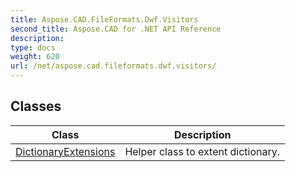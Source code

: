 ```yaml
---
title: Aspose.CAD.FileFormats.Dwf.Visitors
second_title: Aspose.CAD for .NET API Reference
description: 
type: docs
weight: 620
url: /net/aspose.cad.fileformats.dwf.visitors/
---
```



## Classes

| Class | Description |
| --- | --- |
| [DictionaryExtensions](./dictionaryextensions/) | Helper class to extent dictionary. |



